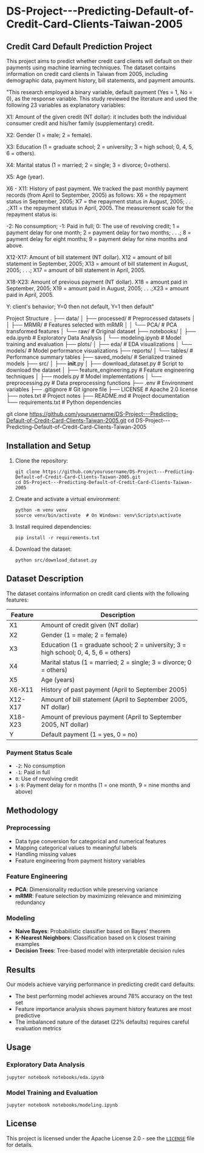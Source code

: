 # DS-Project---Predicting-Default-of-Credit-Card-Clients-Taiwan-2005

## Credit Card Default Prediction Project
This project aims to predict whether credit card clients will default on their payments using machine learning techniques. The dataset contains information on credit card clients in Taiwan from 2005, including demographic data, payment history, bill statements, and payment amounts.

"This research employed a binary variable, default payment (Yes = 1, No = 0), as the response variable. This study reviewed the literature and used the following 23 variables as explanatory variables:

X1: Amount of the given credit (NT dollar): it includes both the individual consumer credit and his/her family (supplementary) credit.

X2: Gender (1 = male; 2 = female).

X3: Education (1 = graduate school; 2 = university; 3 = high school; 0, 4, 5, 6 = others).

X4: Marital status (1 = married; 2 = single; 3 = divorce; 0=others).

X5: Age (year).

X6 - X11: History of past payment. We tracked the past monthly payment records (from April to September, 2005) as follows: X6 = the repayment status in September, 2005; X7 = the repayment status in August, 2005; . . .;X11 = the repayment status in April, 2005. The measurement scale for the repayment status is:

-2: No consumption; -1: Paid in full; 0: The use of revolving credit; 1 = payment delay for one month; 2 = payment delay for two months; . . .; 8 = payment delay for eight months; 9 = payment delay for nine months and above.

X12-X17: Amount of bill statement (NT dollar). X12 = amount of bill statement in September, 2005; X13 = amount of bill statement in August, 2005; . . .; X17 = amount of bill statement in April, 2005.

X18-X23: Amount of previous payment (NT dollar). X18 = amount paid in September, 2005; X19 = amount paid in August, 2005; . . .;X23 = amount paid in April, 2005.

Y: client's behavior; Y=0 then not default, Y=1 then default"

Project Structure
.
├── data/
│   ├── processed/           # Preprocessed datasets
│   │   ├── MRMR/            # Features selected with mRMR
│   │   └── PCA/             # PCA transformed features
│   └── raw/                 # Original dataset
├── notebooks/
│   ├── eda.ipynb            # Exploratory Data Analysis
│   └── modeling.ipynb       # Model training and evaluation
├── plots/
│   ├── eda/                 # EDA visualizations
│   └── models/              # Model performance visualizations
├── reports/
│   └── tables/              # Performance summary tables
├── saved_models/            # Serialized trained models
├── src/
│   ├── __init__.py
│   ├── download_dataset.py  # Script to download the dataset
│   ├── feature_engineering.py # Feature engineering techniques
│   ├── models.py            # Model implementations
│   └── preprocessing.py     # Data preprocessing functions
├── .env                     # Environment variables
├── .gitignore               # Git ignore file
├── LICENSE                  # Apache 2.0 license
├── notes.txt                # Project notes
├── README.md                # Project documentation
└── requirements.txt         # Python dependencies

git clone https://github.com/yourusername/DS-Project---Predicting-Default-of-Credit-Card-Clients-Taiwan-2005.git
cd DS-Project---Predicting-Default-of-Credit-Card-Clients-Taiwan-2005
## Installation and Setup

1. Clone the repository:
   ```
   git clone https://github.com/yourusername/DS-Project---Predicting-Default-of-Credit-Card-Clients-Taiwan-2005.git
   cd DS-Project---Predicting-Default-of-Credit-Card-Clients-Taiwan-2005
   ```

2. Create and activate a virtual environment:
   ```
   python -m venv venv
   source venv/bin/activate  # On Windows: venv\Scripts\activate
   ```

3. Install required dependencies:
   ```
   pip install -r requirements.txt
   ```

4. Download the dataset:
   ```
   python src/download_dataset.py
   ```

## Dataset Description

The dataset contains information on credit card clients with the following features:

| Feature | Description |
|---------|-------------|
| X1 | Amount of credit given (NT dollar) |
| X2 | Gender (1 = male; 2 = female) |
| X3 | Education (1 = graduate school; 2 = university; 3 = high school; 0, 4, 5, 6 = others) |
| X4 | Marital status (1 = married; 2 = single; 3 = divorce; 0 = others) |
| X5 | Age (years) |
| X6-X11 | History of past payment (April to September 2005) |
| X12-X17 | Amount of bill statement (April to September 2005, NT dollar) |
| X18-X23 | Amount of previous payment (April to September 2005, NT dollar) |
| Y | Default payment (1 = yes, 0 = no) |

### Payment Status Scale
- `-2`: No consumption
- `-1`: Paid in full
- `0`: Use of revolving credit
- `1-9`: Payment delay for n months (1 = one month, 9 = nine months and above)

## Methodology

### Preprocessing
- Data type conversion for categorical and numerical features
- Mapping categorical values to meaningful labels
- Handling missing values
- Feature engineering from payment history variables

### Feature Engineering
- **PCA**: Dimensionality reduction while preserving variance
- **mRMR**: Feature selection by maximizing relevance and minimizing redundancy

### Modeling
- **Naive Bayes**: Probabilistic classifier based on Bayes' theorem
- **K-Nearest Neighbors**: Classification based on k closest training examples
- **Decision Trees**: Tree-based model with interpretable decision rules

## Results

Our models achieve varying performance in predicting credit card defaults:
- The best performing model achieves around 78% accuracy on the test set
- Feature importance analysis shows payment history features are most predictive
- The imbalanced nature of the dataset (22% defaults) requires careful evaluation metrics

## Usage

### Exploratory Data Analysis
```
jupyter notebook notebooks/eda.ipynb
```

### Model Training and Evaluation
```
jupyter notebook notebooks/modeling.ipynb
```

## License

This project is licensed under the Apache License 2.0 - see the [`LICENSE`](LICENSE) file for details.